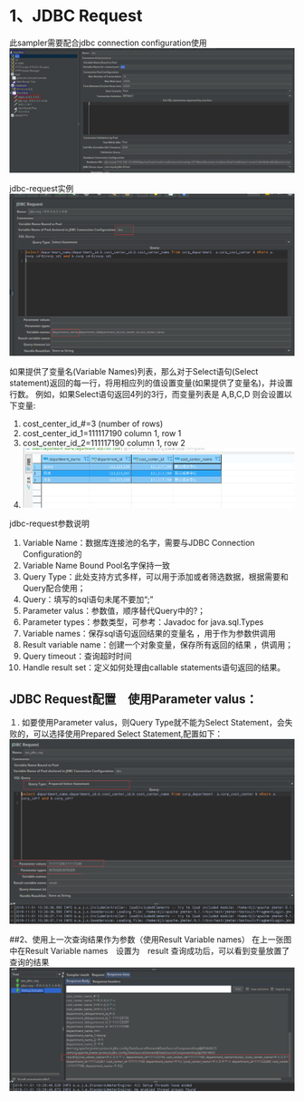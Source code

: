 # 1、JDBC Request
此sampler需要配合jdbc connection configuration使用
![](./res/jdbc-con.png)

jdbc-request实例
![](./res/jdbc-request实例.png)


如果提供了变量名(Variable Names)列表，那么对于Select语句(Select statement)返回的每一行，将用相应列的值设置变量(如果提供了变量名)，并设置行数。
例如，如果Select语句返回4列的3行，而变量列表是 A,B,C,D 则会设置以下变量:

1. cost_center_id_#=3 (number of rows)
2. cost_center_id_1=111117190   column 1, row 1
3. cost_center_id_2=111117190   column 1, row 2
4. ![](./res/mysql.png)

jdbc-request参数说明
1. Variable Name：数据库连接池的名字，需要与JDBC Connection Configuration的
2. Variable Name Bound Pool名字保持一致 
3. Query Type：此处支持方式多样，可以用于添加或者筛选数据，根据需要和Query配合使用； 
4. Query：填写的sql语句未尾不要加“;” 
5. Parameter valus：参数值，顺序替代Query中的?； 
6. Parameter types：参数类型，可参考：Javadoc for java.sql.Types 
7. Variable names：保存sql语句返回结果的变量名 ，用于作为参数供调用 
8. Result variable name：创建一个对象变量，保存所有返回的结果 ，供调用； 
9. Query timeout：查询超时时间 
10. Handle result set：定义如何处理由callable statements语句返回的结果。

## JDBC Request配置　使用Parameter valus：
１.  如要使用Parameter valus，则Query Type就不能为Select Statement，会失败的，可以选择使用Prepared Select Statement,配置如下： 
 ![](./res/示例一.png)


##2、使用上一次查询结果作为参数（使用Result Variable names）
在上一张图中在Result Variable names　设置为　result
查询成功后，可以看到变量放置了查询的结果
 ![](./res/result.png)












